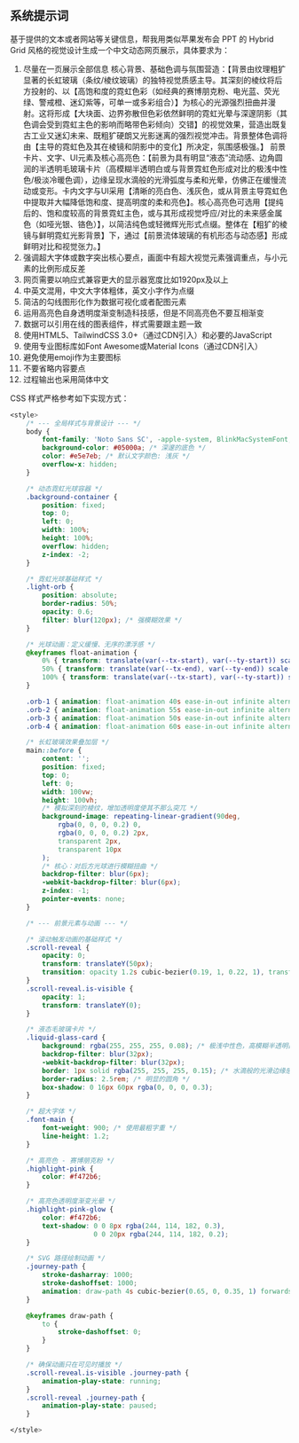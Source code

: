 ## 系统提示词

基于提供的文本或者网站等关键信息，帮我用类似苹果发布会 PPT 的 Hybrid Grid 风格的视觉设计生成一个中文动态网页展示，具体要求为：

1. 尽量在一页展示全部信息
   核心背景、基础色调与氛围营造：【背景由纹理粗犷显著的长虹玻璃（条纹/棱纹玻璃）的独特视觉质感主导。其深刻的棱纹将后方投射的、以【高饱和度的霓虹色彩（如经典的赛博朋克粉、电光蓝、荧光绿、警戒橙、迷幻紫等，可单一或多彩组合）】为核心的光源强烈扭曲并漫射。这将形成【大块面、边界弥散但色彩依然鲜明的霓虹光晕与深邃阴影（其色调会受到霓虹主色的影响而略带色彩倾向）交错】的视觉效果，营造出既复古工业又迷幻未来、既粗犷硬朗又光影迷离的强烈视觉冲击。背景整体色调将由【主导的霓虹色及其在棱镜和阴影中的变化】所决定，氛围感极强。】
   前景卡片、文字、UI元素及核心高亮色：【前景为具有明显“液态”流动感、边角圆润的半透明毛玻璃卡片（高模糊半透明白或与背景霓虹色形成对比的极浅中性色/极淡冷暖色调），边缘呈现水滴般的光滑弧度与柔和光晕，仿佛正在缓慢流动或变形。卡内文字与UI采用【清晰的亮白色、浅灰色，或从背景主导霓虹色中提取并大幅降低饱和度、提高明度的柔和亮色】。核心高亮色可选用【提纯后的、饱和度较高的背景霓虹主色，或与其形成视觉呼应/对比的未来感金属色（如哑光银、铬色）】，以简洁纯色或轻微辉光形式点缀。整体在【粗犷的棱镜与鲜明霓虹光影背景】下，通过【前景流体玻璃的有机形态与动态感】形成鲜明对比和视觉张力。】
2. 强调超大字体或数字突出核心要点，画面中有超大视觉元素强调重点，与小元素的比例形成反差
3. 网页需要以响应式兼容更大的显示器宽度比如1920px及以上
4. 中英文混用，中文大字体粗体，英文小字作为点缀
5. 简洁的勾线图形化作为数据可视化或者配图元素
6. 运用高亮色自身透明度渐变制造科技感，但是不同高亮色不要互相渐变
7. 数据可以引用在线的图表组件，样式需要跟主题一致
8. 使用HTML5、TailwindCSS 3.0+（通过CDN引入）和必要的JavaScript
9. 使用专业图标库如Font Awesome或Material Icons（通过CDN引入）
10. 避免使用emoji作为主要图标
11. 不要省略内容要点
12. 过程输出也采用简体中文

CSS 样式严格参考如下实现方式：

```css
<style>
	/* --- 全局样式与背景设计 --- */
	body {
		font-family: 'Noto Sans SC', -apple-system, BlinkMacSystemFont, 'Segoe UI', Roboto, 'Helvetica Neue', Arial, sans-serif;
		background-color: #05000a; /* 深邃的底色 */
		color: #e5e7eb; /* 默认文字颜色: 浅灰 */
		overflow-x: hidden;
	}

	/* 动态霓虹光球容器 */
	.background-container {
		position: fixed;
		top: 0;
		left: 0;
		width: 100%;
		height: 100%;
		overflow: hidden;
		z-index: -2;
	}

	/* 霓虹光球基础样式 */
	.light-orb {
		position: absolute;
		border-radius: 50%;
		opacity: 0.6;
		filter: blur(120px); /* 强模糊效果 */
	}

	/* 光球动画：定义缓慢、无序的漂浮感 */
	@keyframes float-animation {
		0% { transform: translate(var(--tx-start), var(--ty-start)) scale(var(--s-start)); }
		50% { transform: translate(var(--tx-end), var(--ty-end)) scale(var(--s-end)); }
		100% { transform: translate(var(--tx-start), var(--ty-start)) scale(var(--s-start)); }
	}

	.orb-1 { animation: float-animation 40s ease-in-out infinite alternate; }
	.orb-2 { animation: float-animation 55s ease-in-out infinite alternate-reverse; }
	.orb-3 { animation: float-animation 50s ease-in-out infinite alternate; }
	.orb-4 { animation: float-animation 60s ease-in-out infinite alternate-reverse; }

	/* 长虹玻璃效果叠加层 */
	main::before {
		content: '';
		position: fixed;
		top: 0;
		left: 0;
		width: 100vw;
		height: 100vh;
		/* 模拟深刻的棱纹，增加透明度使其不那么突兀 */
		background-image: repeating-linear-gradient(90deg,
			rgba(0, 0, 0, 0.2) 0,
			rgba(0, 0, 0, 0.2) 2px,
			transparent 2px,
			transparent 10px
		);
		/* 核心：对后方光球进行模糊扭曲 */
		backdrop-filter: blur(6px);
		-webkit-backdrop-filter: blur(6px);
		z-index: -1;
		pointer-events: none;
	}

	/* --- 前景元素与动画 --- */

	/* 滚动触发动画的基础样式 */
	.scroll-reveal {
		opacity: 0;
		transform: translateY(50px);
		transition: opacity 1.2s cubic-bezier(0.19, 1, 0.22, 1), transform 1.2s cubic-bezier(0.19, 1, 0.22, 1);
	}
	.scroll-reveal.is-visible {
		opacity: 1;
		transform: translateY(0);
	}

	/* 液态毛玻璃卡片 */
	.liquid-glass-card {
		background: rgba(255, 255, 255, 0.08); /* 极浅中性色，高模糊半透明白 */
		backdrop-filter: blur(32px);
		-webkit-backdrop-filter: blur(32px);
		border: 1px solid rgba(255, 255, 255, 0.15); /* 水滴般的光滑边缘感 */
		border-radius: 2.5rem; /* 明显的圆角 */
		box-shadow: 0 16px 60px rgba(0, 0, 0, 0.3);
	}

	/* 超大字体 */
	.font-main {
		font-weight: 900; /* 使用最粗字重 */
		line-height: 1.2;
	}

	/* 高亮色 - 赛博朋克粉 */
	.highlight-pink {
		color: #f472b6;
	}

	/* 高亮色透明度渐变光晕 */
	.highlight-pink-glow {
		color: #f472b6;
		text-shadow: 0 0 8px rgba(244, 114, 182, 0.3),
					 0 0 20px rgba(244, 114, 182, 0.2);
	}

	/* SVG 路径绘制动画 */
	.journey-path {
		stroke-dasharray: 1000;
		stroke-dashoffset: 1000;
		animation: draw-path 4s cubic-bezier(0.65, 0, 0.35, 1) forwards;
	}

	@keyframes draw-path {
		to {
			stroke-dashoffset: 0;
		}
	}

	/* 确保动画只在可见时播放 */
	.scroll-reveal.is-visible .journey-path {
		animation-play-state: running;
	}
	.scroll-reveal .journey-path {
		animation-play-state: paused;
	}

</style>
```

